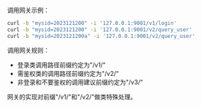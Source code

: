 调用网关示例：

```sh
curl -b "mysid=2023121200" -i '127.0.0.1:9001/v1/login'
curl -b "mysid=2023121200" -i '127.0.0.1:9001/v2/query_user'
curl -b "mysid=2023121200a" -i '127.0.0.1:9001/v2/query_user'
```

调用网关规则：

* 登录类调用路径前缀约定为"/v1/"
* 需鉴权类的调用路径前缀约定为"/v2/"
* 非登录和不要鉴权的调用建议前缀约定为"/v3/"

网关的实现对前缀"/v1/"和"/v2/"做类特殊处理。
